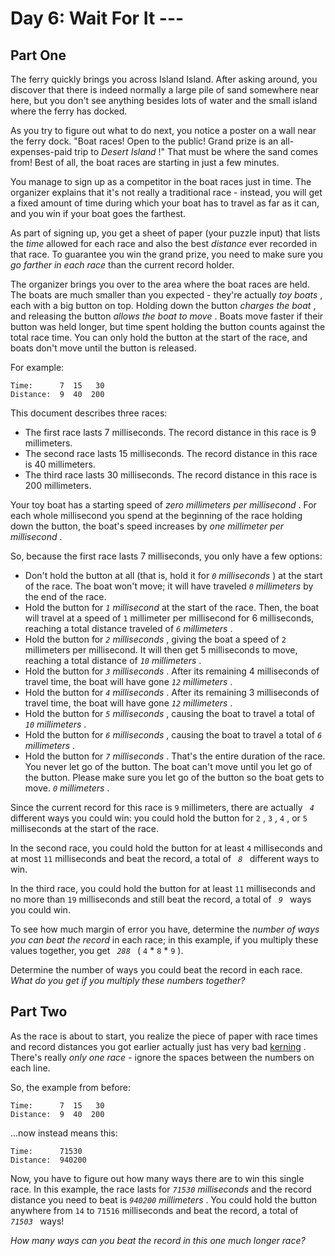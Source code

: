 # Day 6: Wait For It ---
## Part One

The ferry quickly brings you across Island Island. After asking around,
you discover that there is indeed normally a large pile of sand
somewhere near here, but you don't see anything besides lots of water
and the small island where the ferry has docked.

As you try to figure out what to do next, you notice a poster on a wall
near the ferry dock. "Boat races! Open to the public! Grand prize is an
all-expenses-paid trip to *Desert Island* !" That must be where the sand
comes from! Best of all, the boat races are starting in just a few
minutes.

You manage to sign up as a competitor in the boat races just in time.
The organizer explains that it's not really a traditional race -
instead, you will get a fixed amount of time during which your boat has
to travel as far as it can, and you win if your boat goes the farthest.

As part of signing up, you get a sheet of paper (your puzzle input) that
lists the *time* allowed for each race and also the best *distance* ever
recorded in that race. To guarantee you win the grand prize, you need to
make sure you *go farther in each race* than the current record holder.

The organizer brings you over to the area where the boat races are held.
The boats are much smaller than you expected - they're actually *toy
boats* , each with a big button on top. Holding down the button *charges
the boat* , and releasing the button *allows the boat to move* . Boats
move faster if their button was held longer, but time spent holding the
button counts against the total race time. You can only hold the button
at the start of the race, and boats don't move until the button is
released.

For example:

    Time:      7  15   30
    Distance:  9  40  200

This document describes three races:

- The first race lasts 7 milliseconds. The record distance in this race
  is 9 millimeters.
- The second race lasts 15 milliseconds. The record distance in this
  race is 40 millimeters.
- The third race lasts 30 milliseconds. The record distance in this race
  is 200 millimeters.

Your toy boat has a starting speed of *zero millimeters per millisecond*
. For each whole millisecond you spend at the beginning of the race
holding down the button, the boat's speed increases by *one millimeter
per millisecond* .

So, because the first race lasts 7 milliseconds, you only have a few
options:

- Don't hold the button at all (that is, hold it for *` 0 `
  milliseconds* ) at the start of the race. The boat won't move; it will
  have traveled *` 0 ` millimeters* by the end of the race.
- Hold the button for *` 1 ` millisecond* at the start of the race.
  Then, the boat will travel at a speed of ` 1 ` millimeter per
  millisecond for 6 milliseconds, reaching a total distance traveled of
  *` 6 ` millimeters* .
- Hold the button for *` 2 ` milliseconds* , giving the boat a speed of
  ` 2 ` millimeters per millisecond. It will then get 5 milliseconds to
  move, reaching a total distance of *` 10 ` millimeters* .
- Hold the button for *` 3 ` milliseconds* . After its remaining 4
  milliseconds of travel time, the boat will have gone *` 12 `
  millimeters* .
- Hold the button for *` 4 ` milliseconds* . After its remaining 3
  milliseconds of travel time, the boat will have gone *` 12 `
  millimeters* .
- Hold the button for *` 5 ` milliseconds* , causing the boat to travel
  a total of *` 10 ` millimeters* .
- Hold the button for *` 6 ` milliseconds* , causing the boat to travel
  a total of *` 6 ` millimeters* .
- Hold the button for *` 7 ` milliseconds* . That's the entire duration
  of the race. You never let go of the button. The boat can't move until
  you let go of the button. Please make sure you let go of the button so
  the boat gets to move. *` 0 ` millimeters* .

Since the current record for this race is ` 9 ` millimeters, there are
actually ` `*`4`*` ` different ways you could win: you could hold the
button for ` 2 ` , ` 3 ` , ` 4 ` , or ` 5 ` milliseconds at the start of
the race.

In the second race, you could hold the button for at least ` 4 `
milliseconds and at most ` 11 ` milliseconds and beat the record, a
total of ` `*`8`*` ` different ways to win.

In the third race, you could hold the button for at least ` 11 `
milliseconds and no more than ` 19 ` milliseconds and still beat the
record, a total of ` `*`9`*` ` ways you could win.

To see how much margin of error you have, determine the *number of ways
you can beat the record* in each race; in this example, if you multiply
these values together, you get ` `*`288`*` ` ( ` 4 ` \* ` 8 ` \* ` 9 `
).

Determine the number of ways you could beat the record in each race.
*What do you get if you multiply these numbers together?*

## Part Two

As the race is about to start, you realize the piece of paper with race
times and record distances you got earlier actually just has
<span title="Keming!"> very bad </span>
<a href="https://en.wikipedia.org/wiki/Kerning"
target="_blank">kerning</a> . There's really *only one race* - ignore
the spaces between the numbers on each line.

So, the example from before:

    Time:      7  15   30
    Distance:  9  40  200

...now instead means this:

    Time:      71530
    Distance:  940200

Now, you have to figure out how many ways there are to win this single
race. In this example, the race lasts for *` 71530 ` milliseconds* and
the record distance you need to beat is *` 940200 ` millimeters* . You
could hold the button anywhere from ` 14 ` to ` 71516 ` milliseconds and
beat the record, a total of ` `*`71503`*` ` ways!

*How many ways can you beat the record in this one much longer race?*
